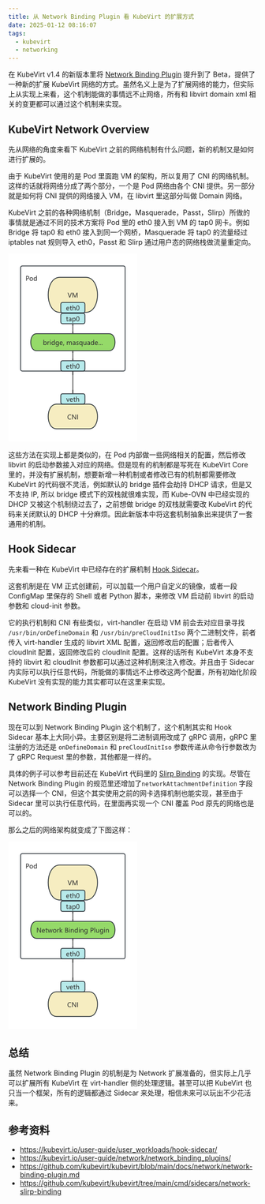 ```yaml
---
title: 从 Network Binding Plugin 看 KubeVirt 的扩展方式
date: 2025-01-12 08:16:07
tags:
  - kubevirt
  - networking
---
```


在 KubeVirt v1.4 的新版本里将 [Network Binding Plugin](https://kubevirt.io/user-guide/network/network_binding_plugins/) 提升到了 Beta，提供了一种新的扩展 KubeVirt 网络的方式。虽然名义上是为了扩展网络的能力，但实际上从实现上来看，这个机制能做的事情远不止网络，所有和 libvirt domain xml 相关的变更都可以通过这个机制来实现。

## KubeVirt Network Overview

先从网络的角度来看下 KubeVirt 之前的网络机制有什么问题，新的机制又是如何进行扩展的。

由于 KubeVirt 使用的是 Pod 里面跑 VM 的架构，所以复用了 CNI 的网络机制。这样的话就将网络分成了两个部分，一个是 Pod 网络由各个 CNI 提供。另一部分就是如何将 CNI 提供的网络接入 VM，在 libvirt 里这部分叫做 Domain 网络。

KubeVirt 之前的各种网络机制（Bridge，Masquerade，Passt，Slirp）所做的事情就是通过不同的技术方案将 Pod 里的 eth0 接入到 VM 的 tap0 网卡。例如 Bridge 将 tap0 和 eth0 接入到同一个网桥，Masquerade 将 tap0 的流量经过 iptables nat 规则导入 eth0，Passt 和 Slirp 通过用户态的网络栈做流量重定向。

![alt text](../images/kubevirt-networking-tradition.png)

这些方法在实现上都是类似的，在 Pod 内部做一些网络相关的配置，然后修改 libvirt 的启动参数接入对应的网络。但是现有的机制都是写死在 KubeVirt Core 里的，并没有扩展机制，想要新增一种机制或者修改已有的机制都需要修改 KubeVirt 的代码很不灵活，例如默认的 bridge 插件会劫持 DHCP 请求，但是又不支持 IP, 所以 bridge 模式下的双栈就很难实现，而 Kube-OVN 中已经实现的 DHCP 又被这个机制绕过去了，之前想做 bridge 的双栈就需要改 KubeVirt 的代码来关闭默认的 DHCP 十分麻烦。因此新版本中将这套机制抽象出来提供了一套通用的机制。

## Hook Sidecar

先来看一种在 KubeVirt 中已经存在的扩展机制 [Hook Sidecar](https://kubevirt.io/user-guide/user_workloads/hook-sidecar/)。

这套机制是在 VM 正式创建前，可以加载一个用户自定义的镜像，或者一段 ConfigMap 里保存的 Shell 或者 Python 脚本，来修改 VM 启动前 libvirt 的启动参数和 cloud-init 参数。

它的执行机制和 CNI 有些类似，virt-handler 在启动 VM 前会去对应目录寻找 `/usr/bin/onDefineDomain` 和 `/usr/bin/preCloudInitIso` 两个二进制文件，前者传入 virt-handler 生成的 libvirt XML 配置，返回修改后的配置；后者传入 cloudInit 配置，返回修改后的 cloudInit 配置。这样的话所有 KubeVirt 本身不支持的 libvirt 和 cloudInit 参数都可以通过这种机制来注入修改。并且由于 Sidecar 内实际可以执行任意代码，所能做的事情远不止修改这两个配置，所有初始化阶段 KubeVirt 没有实现的能力其实都可以在这里来实现。

## Network Binding Plugin

现在可以到 Network Binding Plugin 这个机制了，这个机制其实和 Hook Sidecar 基本上大同小异。主要区别是将二进制调用改成了 gRPC 调用，gRPC 里注册的方法还是  `onDefineDomain` 和 `preCloudInitIso` 参数传递从命令行参数改为了 gRPC Request 里的参数，其他都是一样的。

具体的例子可以参考目前还在 KubeVirt 代码里的 [Slirp Binding](https://github.com/kubevirt/kubevirt/tree/main/cmd/sidecars/network-slirp-binding) 的实现。尽管在 Network Binding Plugin 的规范里还增加了`networkAttachmentDefinition` 字段可以选择一个 CNI，但这个其实使用之前的网卡选择机制也能实现，甚至由于 Sidecar 里可以执行任意代码，在里面再实现一个 CNI 覆盖 Pod 原先的网络也是可以的。

那么之后的网络架构就变成了下图这样：

![alt text](../images/networking-binding.png)
## 总结

虽然 Network Binding Plugin 的机制是为 Network 扩展准备的，但实际上几乎可以扩展所有 KubeVirt 在 virt-handler 侧的处理逻辑。甚至可以把 KubeVirt 也只当一个框架，所有的逻辑都通过 Sidecar 来处理，相信未来可以玩出不少花活来。

## 参考资料

- https://kubevirt.io/user-guide/user_workloads/hook-sidecar/
- https://kubevirt.io/user-guide/network/network_binding_plugins/
- https://github.com/kubevirt/kubevirt/blob/main/docs/network/network-binding-plugin.md
- https://github.com/kubevirt/kubevirt/tree/main/cmd/sidecars/network-slirp-binding